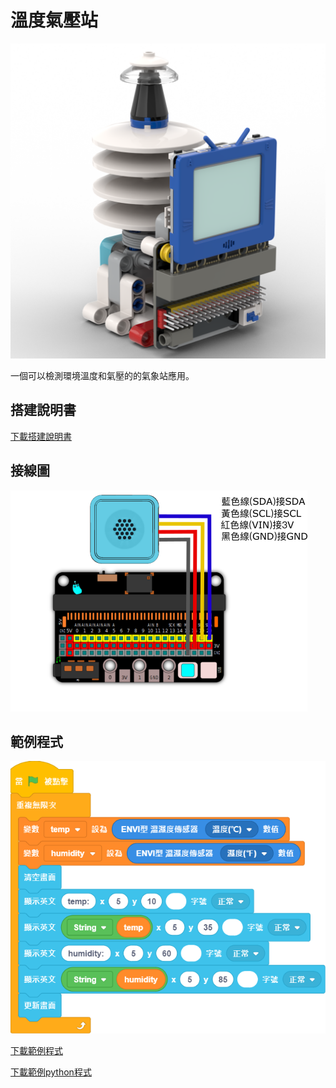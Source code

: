 # 溫度氣壓站

![](./images/temp_atmosphere.png)

一個可以檢測環境溫度和氣壓的的氣象站應用。

## 搭建說明書

[下載搭建說明書](https://github.com/kittenbothk/kittenbothk/raw/master/Kits/weatherstation/instructions/temp_atmosphere.pdf)

## 接線圖

![](./images/temp_atmosphere_wiring.png)

## 範例程式

![](./images/temp_atmosphere_code.png)

[下載範例程式](https://github.com/kittenbothk/kittenbothk/raw/master/Kits/weatherstation/sb3/1_temp_hpa.sb3)

[下載範例python程式](https://github.com/kittenbothk/kittenbothk/raw/master/Kits/weatherstation/py/1_temp_hpa.py)
